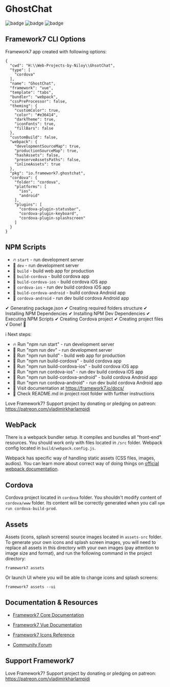 # GhostChat
![badge](https://img.shields.io/badge/GhostBOT-Niloy-orange)
![badge](https://img.shields.io/github/downloads/atiqisrak/GhsotChat/total?color=blue)
![badge](https://img.shields.io/github/license/atiqisrak/GhsotChat?logo=Ghostery&logoColor=orange)

## Framework7 CLI Options
Framework7 app created with following options:

```
{
  "cwd": "H:\\Web-Projects-by-Niloy\\GhsotChat",
  "type": [
    "cordova"
  ],
  "name": "GhostChat",
  "framework": "vue",
  "template": "tabs",
  "bundler": "webpack",
  "cssPreProcessor": false,
  "theming": {
    "customColor": true,
    "color": "#e36414",
    "darkTheme": true,
    "iconFonts": true,
    "fillBars": false
  },
  "customBuild": false,
  "webpack": {
    "developmentSourceMap": true,
    "productionSourceMap": true,
    "hashAssets": false,
    "preserveAssetsPaths": false,
    "inlineAssets": true
  },
  "pkg": "io.framework7.ghostchat",
  "cordova": {
    "folder": "cordova",
    "platforms": [
      "ios",
      "android"
    ],
    "plugins": [
      "cordova-plugin-statusbar",
      "cordova-plugin-keyboard",
      "cordova-plugin-splashscreen"
    ]
  }
}
```

## NPM Scripts

* 🔥 `start` - run development server
* 🔧 `dev` - run development server
* 🔧 `build` - build web app for production
* 📱 `build-cordova` - build cordova app
* 📱 `build-cordova-ios` - build cordova iOS app
* 📱 `cordova-ios` - run dev build cordova iOS app
* 📱 `build-cordova-android` - build cordova Android app
* 📱 `cordova-android` - run dev build cordova Android app

✔ Generating package.json
✔ Creating required folders structure
✔ Installing NPM Dependencies
✔ Installing NPM Dev Dependencies
✔ Executing NPM Scripts
✔ Creating Cordova project
✔ Creating project files
√ Done! 💪

i Next steps:
  - 🔥 Run "npm run start" - run development server
  - 🔧 Run "npm run dev" - run development server
  - 🔧 Run "npm run build" - build web app for production
  - 📱 Run "npm run build-cordova" - build cordova app
  - 📱 Run "npm run build-cordova-ios" - build cordova iOS app
  - 📱 Run "npm run cordova-ios" - run dev build cordova iOS app
  - 📱 Run "npm run build-cordova-android" - build cordova Android app
  - 📱 Run "npm run cordova-android" - run dev build cordova Android app
  - 📖 Visit documentation at https://framework7.io/docs/
  - 📖 Check README.md in project root folder with further instructions

Love Framework7? Support project by donating or pledging on patreon:
https://patreon.com/vladimirkharlampidi

## WebPack

There is a webpack bundler setup. It compiles and bundles all "front-end" resources. You should work only with files located in `/src` folder. Webpack config located in `build/webpack.config.js`.

Webpack has specific way of handling static assets (CSS files, images, audios). You can learn more about correct way of doing things on [official webpack documentation](https://webpack.js.org/guides/asset-management/).
## Cordova

Cordova project located in `cordova` folder. You shouldn't modify content of `cordova/www` folder. Its content will be correctly generated when you call `npm run cordova-build-prod`.





## Assets

Assets (icons, splash screens) source images located in `assets-src` folder. To generate your own icons and splash screen images, you will need to replace all assets in this directory with your own images (pay attention to image size and format), and run the following command in the project directory:

```
framework7 assets
```

Or launch UI where you will be able to change icons and splash screens:

```
framework7 assets --ui
```



## Documentation & Resources

* [Framework7 Core Documentation](https://framework7.io/docs/)
* [Framework7 Vue Documentation](https://framework7.io/vue/)


* [Framework7 Icons Reference](https://framework7.io/icons/)
* [Community Forum](https://forum.framework7.io)

## Support Framework7

Love Framework7? Support project by donating or pledging on patreon:
https://patreon.com/vladimirkharlampidi
